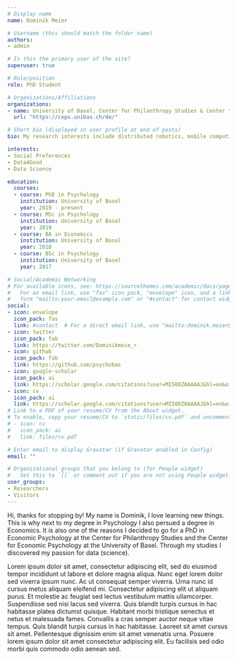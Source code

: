 ```yaml
---
# Display name
name: Dominik Meier

# Username (this should match the folder name)
authors:
- admin

# Is this the primary user of the site?
superuser: true

# Role/position
role: PhD Student

# Organizations/Affiliations
organizations:
- name: University of Basel, Center for Philanthropy Studies & Center for Economic Psychology
  url: "https://ceps.unibas.ch/de/"

# Short bio (displayed in user profile at end of posts)
bio: My research interests include distributed robotics, mobile computing and programmable matter.

interests:
- Social Preferences
- Data4Good
- Data Science

education:
  courses:
  - course: PhD in Psychology
    institution: University of Basel
    year: 2019 - present
  - course: MSc in Psychology
    institution: University of Basel
    year: 2019
  - course: BA in Economics
    institution: University of Basel
    year: 2018
  - course: BSc in Psychology
    institution: University of Basel
    year: 2017

# Social/Academic Networking
# For available icons, see: https://sourcethemes.com/academic/docs/page-builder/#icons
#   For an email link, use "fas" icon pack, "envelope" icon, and a link in the
#   form "mailto:your-email@example.com" or "#contact" for contact widget.
social:
- icon: envelope
  icon_pack: fas
  link: #contact  # For a direct email link, use "mailto:dominik.meier@unibas.ch".
- icon: twitter
  icon_pack: fab
  link: https://twitter.com/Dominikmeie_r
- icon: github
  icon_pack: fab
  link: https://github.com/psychobas
- icon: google-scholar
  icon_pack: ai
  link: https://scholar.google.com/citations?user=MI508Z0AAAAJ&hl=en&oi=sra
- icon: cv
  icon_pack: ai
  link: https://scholar.google.com/citations?user=MI508Z0AAAAJ&hl=en&oi=sra
# Link to a PDF of your resume/CV from the About widget.
# To enable, copy your resume/CV to `static/files/cv.pdf` and uncomment the lines below.
# - icon: cv
#   icon_pack: ai
#   link: files/cv.pdf

# Enter email to display Gravatar (if Gravatar enabled in Config)
email: ""

# Organizational groups that you belong to (for People widget)
#   Set this to `[]` or comment out if you are not using People widget.
user_groups:
- Researchers
- Visitors
---
```


Hi, thanks for stopping by! My name is Dominik, I love learning new things. This is why next to my degree in Psychology I also persued a degree in Economics. It is also one of the reasons
I decided to go for a PhD in Economic Psychology at the Center for Philanthropy Studies and the Center for Economic Psychology at the University of Basel. Through my studies I discovered my passion
for data (science). 


Lorem ipsum dolor sit amet, consectetur adipiscing elit, sed do eiusmod tempor incididunt ut labore et dolore magna aliqua. Nunc eget lorem dolor sed viverra ipsum nunc. Ac ut consequat semper viverra. Urna nunc id cursus metus aliquam eleifend mi. Consectetur adipiscing elit ut aliquam purus. Et molestie ac feugiat sed lectus vestibulum mattis ullamcorper. Suspendisse sed nisi lacus sed viverra. Quis blandit turpis cursus in hac habitasse platea dictumst quisque. Habitant morbi tristique senectus et netus et malesuada fames. Convallis a cras semper auctor neque vitae tempus. Quis blandit turpis cursus in hac habitasse. Laoreet sit amet cursus sit amet. Pellentesque dignissim enim sit amet venenatis urna. Posuere lorem ipsum dolor sit amet consectetur adipiscing elit. Eu facilisis sed odio morbi quis commodo odio aenean sed.

